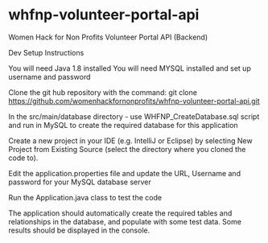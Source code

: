 # whfnp-volunteer-portal-api
Women Hack for Non Profits Volunteer Portal API (Backend)

Dev Setup Instructions

You will need Java 1.8 installed
You will need MYSQL installed and set up username and password

Clone the git hub repository with the command: git clone https://github.com/womenhackfornonprofits/whfnp-volunteer-portal-api.git

In the src/main/database directory - use WHFNP_CreateDatabase.sql script and run in MySQL to create the required database for this application

Create a new project in your IDE (e.g. IntelliJ or Eclipse) by selecting New Project from Existing Source (select the directory where you cloned the code to).

Edit the application.properties file and update the URL, Username and password for your MySQL database server

Run the Application.java class to test the code

The application should automatically create the required tables and relationships in the database, and populate with some test data.  Some results should be displayed in the console.





